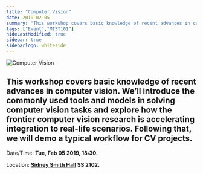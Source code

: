 ```yaml
---
title: "Computer Vision"
date: 2019-02-05
summary: "This workshop covers basic knowledge of recent advances in computer vision. We’ll introduce the commonly used tools and models in solving computer vision tasks and explore how the frontier computer vision research is accelerating integration to real-life scenarios. Following that, we will demo a typical workflow for CV projects."
tags: ["Event","MIST101"]
hideLastModified: true
sidebar: true
sidebarlogo: whiteside
---
```


![Computer Vision](https://drive.google.com/u/0/uc?id=14EBnu_cJDMBmdEOAUo6RgAXtrdwNVH-0)

This workshop covers basic knowledge of recent advances in computer vision. We’ll introduce the commonly used tools and models in solving computer vision tasks and explore how the frontier computer vision research is accelerating integration to real-life scenarios. Following that, we will demo a typical workflow for CV projects.
---
Date/Time: **Tue, Feb 05 2019, 18:30.**

Location: **[Sidney Smith Hall](http://map.utoronto.ca/utsg/building/033) SS 2102.**

